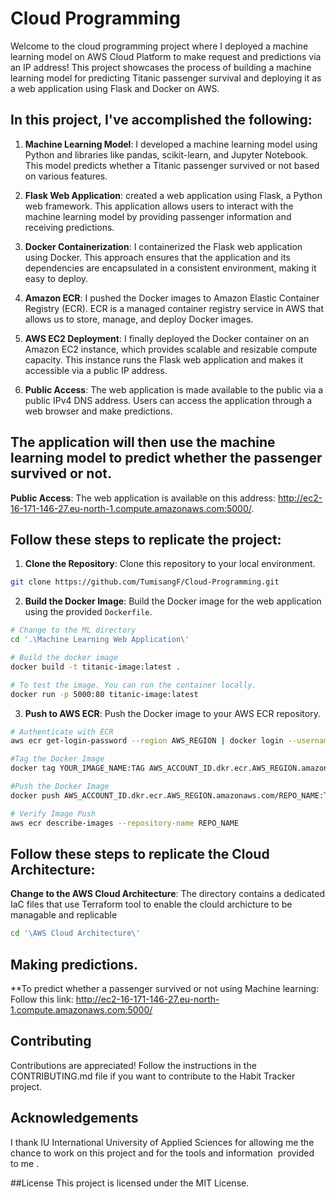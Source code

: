 # Cloud Programming

Welcome to the cloud programming project where I deployed a machine learning model on AWS Cloud Platform to make request and predictions via an IP address! This project showcases the process of building a machine learning model for predicting Titanic passenger survival and deploying it as a web application using Flask and Docker on AWS.


## In this project, I've accomplished the following:

1. **Machine Learning Model**: I developed a machine learning model using Python and libraries like pandas, scikit-learn, and Jupyter Notebook. This model predicts whether a Titanic passenger survived or not based on various features.

2. **Flask Web Application**: created a web application using Flask, a Python web framework. This application allows users to interact with the machine learning model by providing passenger information and receiving predictions.

3. **Docker Containerization**: I containerized the Flask web application using Docker. This approach ensures that the application and its dependencies are encapsulated in a consistent environment, making it easy to deploy.

4. **Amazon ECR**: I pushed the Docker images to Amazon Elastic Container Registry (ECR). ECR is a managed container registry service in AWS that allows us to store, manage, and deploy Docker images.

5. **AWS EC2 Deployment**: I finally deployed the Docker container on an Amazon EC2 instance, which provides scalable and resizable compute capacity. This instance runs the Flask web application and makes it accessible via a public IP address.

6. **Public Access**: The web application is made available to the public via a public IPv4 DNS address. Users can access the application through a web browser and make predictions.


## The application will then use the machine learning model to predict whether the passenger survived or not.
**Public Access**: The web application is available on this address: http://ec2-16-171-146-27.eu-north-1.compute.amazonaws.com:5000/.


## Follow these steps to replicate the project:

1. **Clone the Repository**: Clone this repository to your local environment.
   
```bash
git clone https://github.com/TumisangF/Cloud-Programming.git
```
2. **Build the Docker Image**: Build the Docker image for the web application using the provided `Dockerfile`.
```bash
# Change to the ML directory
cd '.\Machine Learning Web Application\'

# Build the docker image
docker build -t titanic-image:latest .

# To test the image. You can run the container locally.
docker run -p 5000:80 titanic-image:latest
```

3. **Push to AWS ECR**: Push the Docker image to your AWS ECR repository.
```bash
# Authenticate with ECR
aws ecr get-login-password --region AWS_REGION | docker login --username AWS --password-stdin AWS_ACCOUNT_ID.dkr.ecr.AWS_REGION.amazonaws.com

#Tag the Docker Image
docker tag YOUR_IMAGE_NAME:TAG AWS_ACCOUNT_ID.dkr.ecr.AWS_REGION.amazonaws.com/REPO_NAME:TAG

#Push the Docker Image
docker push AWS_ACCOUNT_ID.dkr.ecr.AWS_REGION.amazonaws.com/REPO_NAME:TAG

# Verify Image Push
aws ecr describe-images --repository-name REPO_NAME
```

## Follow these steps to replicate the Cloud Architecture:

**Change to the AWS Cloud Architecture**:
   The directory contains a dedicated IaC files that use Terraform tool to enable the clould archicture to be managable and replicable
```bash
cd '\AWS Cloud Architecture\'
```

## Making predictions.
**To predict whether a passenger survived or not using Machine learning:
Follow this link: http://ec2-16-171-146-27.eu-north-1.compute.amazonaws.com:5000/


## Contributing

Contributions are appreciated! Follow the instructions in the CONTRIBUTING.md file if you want to contribute to the Habit Tracker project.

## Acknowledgements

I thank IU International University of Applied Sciences for allowing me the chance to work on this project and for the tools and information  provided to me .

##License
This project is licensed under the MIT License.

